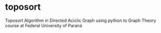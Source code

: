 # toposort
Toposort Algorithm in Directed Aciclic Graph using python to Graph Theory course at Federal University of Paraná
